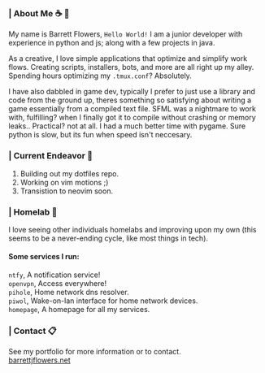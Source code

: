 ### | About Me  ☕ 🍂
My name is Barrett Flowers, `Hello World!` I am a junior developer with experience in python and js; along with a few projects in java.

As a creative, I love simple applications that optimize and simplify work flows. Creating scripts, installers, bots, and more are all right up my alley. Spending hours optimizing my `.tmux.conf`? Absolutely. 

I have also dabbled in game dev, typically I prefer to just use a library and code from the ground up, theres something so satisfying about writing a game essentially from a compiled text file. SFML was a nightmare to work with, fulfilling? when I finally got it to compile without crashing or memory leaks.. Practical? not at all. I had a much better time with pygame. Sure python is slow, but its fun when speed isn't neccesary.

### | Current Endeavor  💾
1. Building out my dotfiles repo. 
2. Working on vim motions ;) 
3. Transistion to neovim soon.

### | Homelab  🔌
I love seeing other individuals homelabs and improving upon my own (this seems to be a never-ending cycle, like most things in tech).

#### Some services I run: 
`ntfy`, A notification service! \
`openvpn`, Access everywhere! \
`pihole`, Home network dns resolver. \
`piwol`, Wake-on-lan interface for home network devices. \
`homepage`, A homepage for all my services.

### | Contact  📋
See my portfolio for more information or to contact.\
[barrettjflowers.net](https://barrettjflowers.net/)
